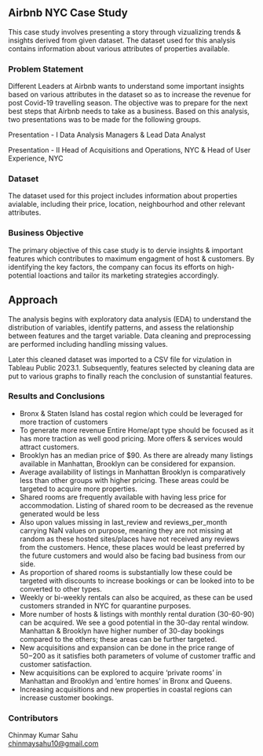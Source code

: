 ## Airbnb NYC Case Study

This case study involves presenting a story through vizualizing trends & insights derived from given dataset. The dataset used for this analysis contains information about various attributes of properties available.

### Problem Statement
Different Leaders at Airbnb wants to understand some important insights based on various attributes in the dataset so as to increase the revenue for post Covid-19 travelling season.
The objective was to prepare for the next best steps that Airbnb needs to take as a business. Based on this analysis, two presentations was to be made for the following groups.

Presentation - I
Data Analysis Managers & Lead Data Analyst

Presentation - II
Head of Acquisitions and Operations, NYC & Head of User Experience, NYC

### Dataset
The dataset used for this project includes information about properties avialable, including their price, location, neighbourhod and other relevant attributes.

### Business Objective
The primary objective of this case study is to dervie insights & important features which contributes to maximum engagment of host & customers. By identifying the key factors, the company can focus its efforts on high-potential loactions and tailor its marketing strategies accordingly.

## Approach
The analysis begins with exploratory data analysis (EDA) to understand the distribution of variables, identify patterns, and assess the relationship between features and the target variable. Data cleaning and preprocessing are performed including handling missing values.

Later this cleaned dataset was imported to a CSV file for vizulation in Tableau Public 2023.1. Subsequently, features selected by cleaning data are put to various graphs to finally reach the conclusion of sunstantial features.

### Results and Conclusions

- Bronx & Staten Island has costal region which could be leveraged for more traction of customers
- To generate more revenue Entire Home/apt type should be focused as it has more traction as well good pricing. More offers & services would attract customers.
- Brooklyn has an median price of $90.  As there are already many listings available in Manhattan, Brooklyn can be considered for expansion.
- Average availability of listings in Manhattan Brooklyn is comparatively less than other groups with higher pricing. These areas could be targeted to acquire more properties.
- Shared rooms are frequently available with having less price for accommodation. Listing of shared room to be decreased as the revenue generated would be less
- Also upon values missing in last_review and reviews_per_month carrying NaN values on purpose, meaning they are not missing at random as these hosted sites/places have not received any reviews from the customers. Hence, these places would be least preferred by the future customers and would also be facing bad business from our side.
- As proportion of shared rooms is substantially low these could be targeted with discounts to increase bookings or can be looked into to be converted to other types.
- Weekly or bi-weekly rentals can also be acquired, as these can be used customers stranded in NYC for quarantine purposes.
- More number of hosts & listings with monthly rental duration (30-60-90) can be acquired. We see a good potential in the 30-day rental window. Manhattan & Brooklyn have higher number of 30-day bookings compared to the others; these areas can be further targeted.
- New acquisitions and expansion can be done in the price range of $50 -$200 as it satisfies both parameters of volume of customer traffic and customer satisfaction.
- New acquisitions can be explored to acquire ‘private rooms’ in Manhattan and Brooklyn and ‘entire homes’ in Bronx and Queens.
- Increasing acquisitions and new properties in coastal regions can increase customer bookings.

### Contributors<br>
Chinmay Kumar Sahu<br>
chinmaysahu10@gmail.com
